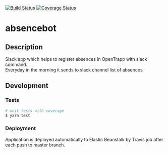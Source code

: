 [![Build Status](https://travis-ci.org/Pragmatists/absencebot.svg?branch=master)](https://travis-ci.org/Pragmatists/absencebot)
[![Coverage Status](https://coveralls.io/repos/github/Pragmatists/absencebot/badge.svg?branch=master)](https://coveralls.io/github/Pragmatists/absencebot?branch=master)

# absencebot

## Description
Slack app which helps to register absences in OpenTrapp with slack command.  
Everyday in the morning it sends to slack channel list of absences.

## Development

### Tests

```bash
# unit tests with coverage
$ yarn test
```

### Deployment

Application is deployed automatically to Elastic Beanstalk by Travis job after each push to master branch.
